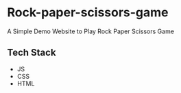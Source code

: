 # Rock-paper-scissors-game
A Simple Demo Website to Play Rock Paper Scissors Game


## Tech Stack
- JS
- CSS 
- HTML
